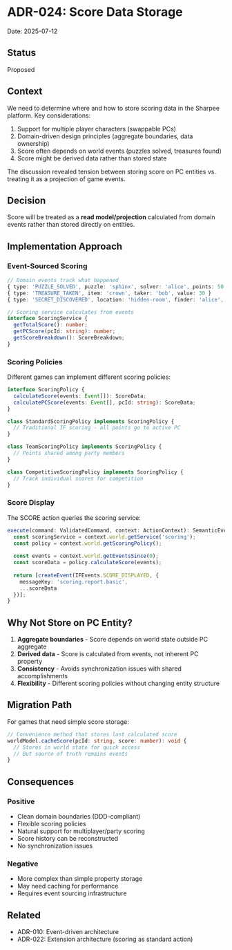 # ADR-024: Score Data Storage

Date: 2025-07-12

## Status

Proposed

## Context

We need to determine where and how to store scoring data in the Sharpee platform. Key considerations:

1. Support for multiple player characters (swappable PCs)
2. Domain-driven design principles (aggregate boundaries, data ownership)
3. Score often depends on world events (puzzles solved, treasures found)
4. Score might be derived data rather than stored state

The discussion revealed tension between storing score on PC entities vs. treating it as a projection of game events.

## Decision

Score will be treated as a **read model/projection** calculated from domain events rather than stored directly on entities.

## Implementation Approach

### Event-Sourced Scoring

```typescript
// Domain events track what happened
{ type: 'PUZZLE_SOLVED', puzzle: 'sphinx', solver: 'alice', points: 50 }
{ type: 'TREASURE_TAKEN', item: 'crown', taker: 'bob', value: 30 }
{ type: 'SECRET_DISCOVERED', location: 'hidden-room', finder: 'alice', points: 25 }

// Scoring service calculates from events
interface ScoringService {
  getTotalScore(): number;
  getPCScore(pcId: string): number;
  getScoreBreakdown(): ScoreBreakdown;
}
```

### Scoring Policies

Different games can implement different scoring policies:

```typescript
interface ScoringPolicy {
  calculateScore(events: Event[]): ScoreData;
  calculatePCScore(events: Event[], pcId: string): ScoreData;
}

class StandardScoringPolicy implements ScoringPolicy {
  // Traditional IF scoring - all points go to active PC
}

class TeamScoringPolicy implements ScoringPolicy {
  // Points shared among party members
}

class CompetitiveScoringPolicy implements ScoringPolicy {
  // Track individual scores for competition
}
```

### Score Display

The SCORE action queries the scoring service:

```typescript
execute(command: ValidatedCommand, context: ActionContext): SemanticEvent[] {
  const scoringService = context.world.getService('scoring');
  const policy = context.world.getScoringPolicy();
  
  const events = context.world.getEventsSince(0);
  const scoreData = policy.calculateScore(events);
  
  return [createEvent(IFEvents.SCORE_DISPLAYED, {
    messageKey: 'scoring.report.basic',
    ...scoreData
  })];
}
```

## Why Not Store on PC Entity?

1. **Aggregate boundaries** - Score depends on world state outside PC aggregate
2. **Derived data** - Score is calculated from events, not inherent PC property
3. **Consistency** - Avoids synchronization issues with shared accomplishments
4. **Flexibility** - Different scoring policies without changing entity structure

## Migration Path

For games that need simple score storage:

```typescript
// Convenience method that stores last calculated score
worldModel.cacheScore(pcId: string, score: number): void {
  // Stores in world state for quick access
  // But source of truth remains events
}
```

## Consequences

### Positive
- Clean domain boundaries (DDD-compliant)
- Flexible scoring policies
- Natural support for multiplayer/party scoring
- Score history can be reconstructed
- No synchronization issues

### Negative
- More complex than simple property storage
- May need caching for performance
- Requires event sourcing infrastructure

## Related

- ADR-010: Event-driven architecture
- ADR-022: Extension architecture (scoring as standard action)
